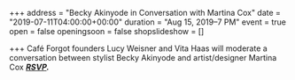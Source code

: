 +++
address = "Becky Akinyode in Conversation with Martina Cox"
date = "2019-07-11T04:00:00+00:00"
duration = "Aug 15, 2019–7 PM"
event = true
open = false
openingsoon = false
shopslideshow = []

+++
Café Forgot founders Lucy Weisner and Vita Haas will moderate a conversation between stylist Becky Akinyode and artist/designer Martina Cox [**_RSVP_**](https://www.eventbrite.com/e/becky-akinyode-in-conversation-with-martina-cox-tickets-68190530713 "rsvp")**_._**